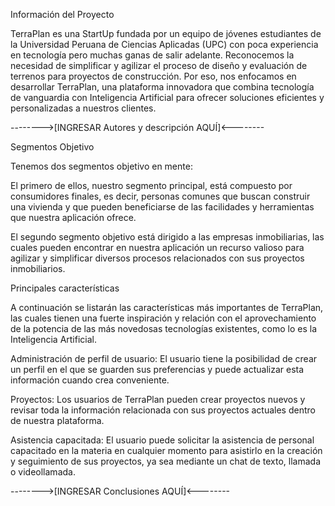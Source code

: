 Información del Proyecto

TerraPlan es una StartUp fundada por un equipo de jóvenes estudiantes de la Universidad Peruana de Ciencias Aplicadas (UPC) con 
poca experiencia en tecnología pero muchas ganas de salir adelante. Reconocemos la necesidad de simplificar y agilizar el proceso 
de diseño y evaluación de terrenos para proyectos de construcción. Por eso, nos enfocamos en desarrollar TerraPlan, una plataforma 
innovadora que combina tecnología de vanguardia con Inteligencia Artificial para ofrecer soluciones eficientes y personalizadas a 
nuestros clientes.

-------->[INGRESAR Autores y descripción AQUÍ]<--------

Segmentos Objetivo

Tenemos dos segmentos objetivo en mente:

El primero de ellos, nuestro segmento principal, está compuesto por consumidores finales, es decir, personas comunes que buscan 
construir una vivienda y que pueden beneficiarse de las facilidades y herramientas que nuestra aplicación ofrece.

El segundo segmento objetivo está dirigido a las empresas inmobiliarias, las cuales pueden encontrar en nuestra aplicación un 
recurso valioso para agilizar y simplificar diversos procesos relacionados con sus proyectos inmobiliarios.

Principales características

A continuación se listarán las características más importantes de TerraPlan, las cuales tienen una fuerte 
inspiración y relación con el aprovechamiento de la potencia de las más novedosas tecnologías existentes, 
como lo es la Inteligencia Artificial.

Administración de perfil de usuario: El usuario tiene la posibilidad de crear un perfil en el que se 
guarden sus preferencias y puede actualizar esta información cuando crea conveniente.

Proyectos: Los usuarios de TerraPlan pueden crear proyectos nuevos y revisar toda la información 
relacionada con sus proyectos actuales dentro de nuestra plataforma.

Asistencia capacitada: El usuario puede solicitar la asistencia de personal capacitado en la materia en 
cualquier momento para asistirlo en la creación y seguimiento de sus proyectos, ya sea mediante un chat de 
texto, llamada o videollamada.

-------->[INGRESAR Conclusiones AQUÍ]<--------
